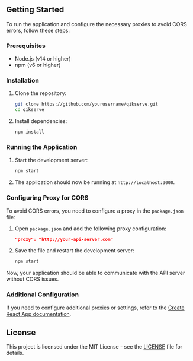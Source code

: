 ## Getting Started

To run the application and configure the necessary proxies to avoid CORS errors, follow these steps:

### Prerequisites

- Node.js (v14 or higher)
- npm (v6 or higher)

### Installation

1. Clone the repository:

   ```sh
   git clone https://github.com/yourusername/qikserve.git
   cd qikserve
   ```

2. Install dependencies:
   ```sh
   npm install
   ```

### Running the Application

1. Start the development server:

   ```sh
   npm start
   ```

2. The application should now be running at `http://localhost:3000`.

### Configuring Proxy for CORS

To avoid CORS errors, you need to configure a proxy in the `package.json` file:

1. Open `package.json` and add the following proxy configuration:

   ```json
   "proxy": "http://your-api-server.com"
   ```

2. Save the file and restart the development server:
   ```sh
   npm start
   ```

Now, your application should be able to communicate with the API server without CORS issues.

### Additional Configuration

If you need to configure additional proxies or settings, refer to the [Create React App documentation](https://create-react-app.dev/docs/proxying-api-requests-in-development/).

## License

This project is licensed under the MIT License - see the [LICENSE](LICENSE) file for details.
